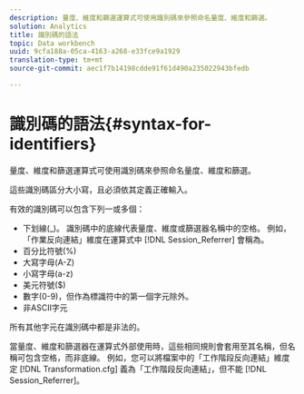 ```yaml
---
description: 量度、維度和篩選運算式可使用識別碼來參照命名量度、維度和篩選。
solution: Analytics
title: 識別碼的語法
topic: Data workbench
uuid: 9cfa188a-05ca-4163-a268-e33fce9a1929
translation-type: tm+mt
source-git-commit: aec1f7b14198cdde91f61d490a235022943bfedb

---
```



# 識別碼的語法{#syntax-for-identifiers}

量度、維度和篩選運算式可使用識別碼來參照命名量度、維度和篩選。

這些識別碼區分大小寫，且必須依其定義正確輸入。

有效的識別碼可以包含下列一或多個：

* 下划線(_)。 識別碼中的底線代表量度、維度或篩選器名稱中的空格。 例如，「作業反向連結」維度在運算式中 [!DNL Session_Referrer] 會稱為。
* 百分比符號(%)
* 大寫字母(A-Z)
* 小寫字母(a-z)
* 美元符號($)
* 數字(0-9)，但作為標識符中的第一個字元除外。
* 非ASCII字元

所有其他字元在識別碼中都是非法的。

當量度、維度和篩選器在運算式外部使用時，這些相同規則會套用至其名稱，但名稱可包含空格，而非底線。 例如，您可以將檔案中的「工作階段反向連結」維度定 [!DNL Transformation.cfg] 義為「工作階段反向連結」，但不能 [!DNL Session_Referrer]。
